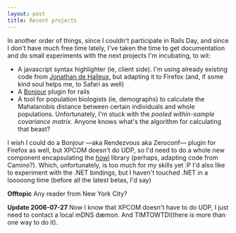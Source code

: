 ```yaml
---
layout: post
title: Recent projects
---
```


In another order of things, since I couldn't participate in Rails Day, and since I don't have much free time lately, I've taken the time to get documentation and do small experiments with the next projects I'm incubating, to wit: 

* A javascript syntax highlighter (ie, client side). I'm using already existing code from <a href="http://blog.dotnetwiki.org/">Jonathan de Halleux</a>, but adapting it to Firefox (and, if some kind soul helps me, to Safari as well)
* A <a href="http://www.apple.com/macosx/features/bonjour/">Bonjour</a> plugin for rails
* A tool for population biologists (ie, demographs) to calculate the Mahalanobis distance between certain individuals and whole populations. Unfortunately, I'm stuck with the *pooled within-sample covariance matrix*. Anyone knows what's the algorithm for calculating that beast?

I wish I could do a Bonjour —aka Rendezvous aka Zeroconf— plugin for Firefox as well, but XPCOM doesn't do UDP, so I'd need to do a whole new component encapsulating the <a href="http://www.porchdogsoft.com/products/howl/">howl</a> library (perhaps, adapting code from Camino?). Which, unfortunately, is too much for my skills yet :P  I'd also like to experiment with the .NET bindings, but I haven't touched .NET in a looooong time (before all the latest betas, I'd say)

**Offtopic** Any reader from New York City?

**Update 2006-07-27** Now I know that XPCOM doesn't have to do UDP, I just need to contact a local mDNS dæmon. And TIMTOWTDI(there is more than one way to do it).

